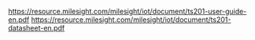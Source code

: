 https://resource.milesight.com/milesight/iot/document/ts201-user-guide-en.pdf
https://resource.milesight.com/milesight/iot/document/ts201-datasheet-en.pdf
